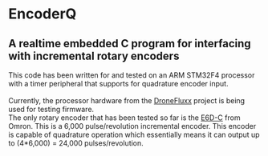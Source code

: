 # EncoderQ

## A realtime embedded C program for interfacing with incremental rotary encoders

 This code has been written for and tested on an ARM STM32F4 processor with a timer peripheral that supports for quadrature encoder input.
\
\
Currently, the processor hardware from the [DroneFluxx](https://github.com/kyleRhess/DroneFluxx) project is being used for testing firmware.
\
The only rotary encoder that has been tested so far is the [E6D-C](http://www.ia.omron.com/data_pdf/cat/e6d-c_ds_e_5_1_csm497.pdf) from Omron. This is a 6,000 pulse/revolution incremental encoder. This encoder is capable of quadrature operation which essentially means it can output up to (4*6,000) = 24,000 pulses/revolution.
